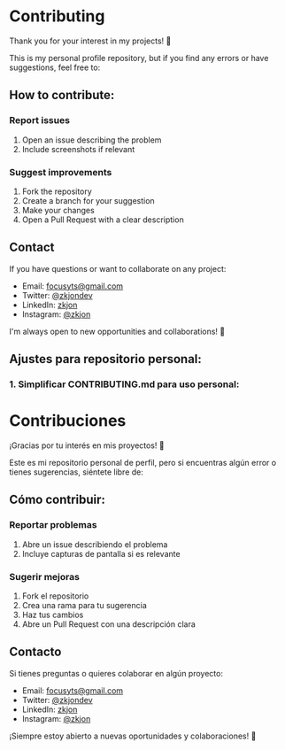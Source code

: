 # Contributing

Thank you for your interest in my projects! 🎉

This is my personal profile repository, but if you find any errors or have suggestions, feel free to:

## How to contribute:

### Report issues
1. Open an issue describing the problem
2. Include screenshots if relevant

### Suggest improvements
1. Fork the repository
2. Create a branch for your suggestion
3. Make your changes
4. Open a Pull Request with a clear description

## Contact

If you have questions or want to collaborate on any project:
- Email: focusyts@gmail.com
- Twitter: [@zkjondev](https://twitter.com/zkjondev)
- LinkedIn: [zkjon](https://linkedin.com/in/zkjon)
- Instagram: [@zkjon](https://instagram.com/zkjon)

I'm always open to new opportunities and collaborations! 🚀

## Ajustes para repositorio personal:

### 1. Simplificar CONTRIBUTING.md para uso personal:

# Contribuciones

¡Gracias por tu interés en mis proyectos! 🎉

Este es mi repositorio personal de perfil, pero si encuentras algún error o tienes sugerencias, siéntete libre de:

## Cómo contribuir:

### Reportar problemas
1. Abre un issue describiendo el problema
2. Incluye capturas de pantalla si es relevante

### Sugerir mejoras
1. Fork el repositorio
2. Crea una rama para tu sugerencia
3. Haz tus cambios
4. Abre un Pull Request con una descripción clara

## Contacto

Si tienes preguntas o quieres colaborar en algún proyecto:
- Email: focusyts@gmail.com
- Twitter: [@zkjondev](https://twitter.com/zkjondev)
- LinkedIn: [zkjon](https://linkedin.com/in/zkjon)
- Instagram: [@zkjon](https://instagram.com/zkjon)

¡Siempre estoy abierto a nuevas oportunidades y colaboraciones! 🚀